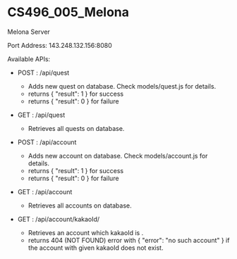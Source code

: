 # CS496_005_Melona

Melona Server

Port Address: 143.248.132.156:8080

Available APIs:
  - POST : /api/quest
     - Adds new quest on database. Check models/quest.js for details.
     - returns { "result": 1 } for success
     - returns { "result": 0 } for failure
                           
  - GET  : /api/quest
     - Retrieves all quests on database.
  
  - POST : /api/account                
     - Adds new account on database. Check models/account.js for details.
     - returns { "result": 1 } for success
     - returns { "result": 0 } for failure
  
  - GET  : /api/account 
     - Retrieves all accounts on database.
  
  - GET  : /api/account/kakaoId/<id>
	 - Retrieves an account which kakaoId is <id>.
     - returns 404 (NOT FOUND) error with { "error": "no such account" } if the account with given kakaoId does not exist.
